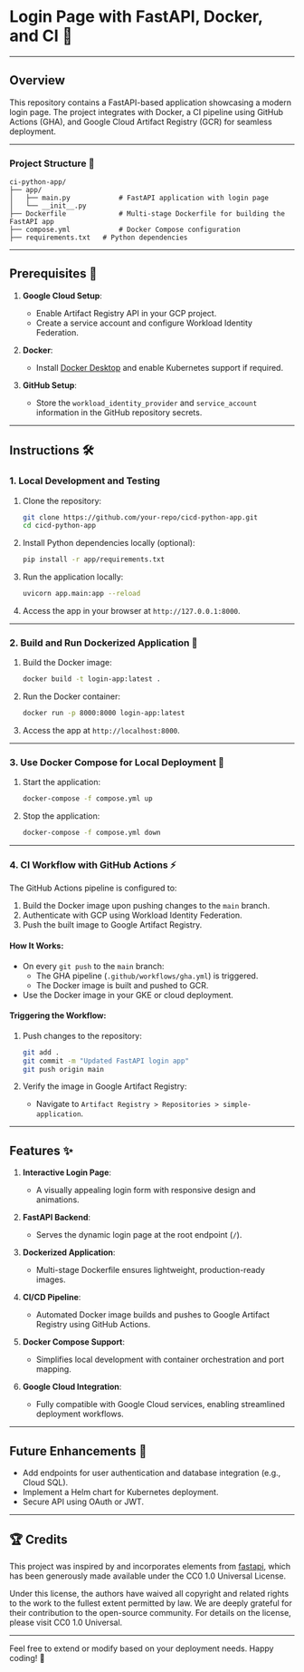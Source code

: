 
# Login Page with FastAPI, Docker, and CI 🚀

---

## Overview

This repository contains a FastAPI-based application showcasing a modern login page. The project integrates with Docker, a CI pipeline using GitHub Actions (GHA), and Google Cloud Artifact Registry (GCR) for seamless deployment.

---

### Project Structure 📁

```
ci-python-app/
├── app/
│   ├── main.py            # FastAPI application with login page
│   └── __init__.py   
├── Dockerfile             # Multi-stage Dockerfile for building the FastAPI app
├── compose.yml            # Docker Compose configuration
├── requirements.txt   # Python dependencies
```

---

## Prerequisites 🔧

1. **Google Cloud Setup**:
   - Enable Artifact Registry API in your GCP project.
   - Create a service account and configure Workload Identity Federation.

2. **Docker**:
   - Install [Docker Desktop](https://www.docker.com/products/docker-desktop) and enable Kubernetes support if required.

3. **GitHub Setup**:
   - Store the `workload_identity_provider` and `service_account` information in the GitHub repository secrets.

---

## Instructions 🛠️

### 1. Local Development and Testing

1. Clone the repository:
   ```bash
   git clone https://github.com/your-repo/cicd-python-app.git
   cd cicd-python-app
   ```

2. Install Python dependencies locally (optional):
   ```bash
   pip install -r app/requirements.txt
   ```

3. Run the application locally:
   ```bash
   uvicorn app.main:app --reload
   ```

4. Access the app in your browser at `http://127.0.0.1:8000`.

---

### 2. Build and Run Dockerized Application 🐳

1. Build the Docker image:
   ```bash
   docker build -t login-app:latest .
   ```

2. Run the Docker container:
   ```bash
   docker run -p 8000:8000 login-app:latest
   ```

3. Access the app at `http://localhost:8000`.

---

### 3. Use Docker Compose for Local Deployment 🧩

1. Start the application:
   ```bash
   docker-compose -f compose.yml up
   ```

2. Stop the application:
   ```bash
   docker-compose -f compose.yml down
   ```

---

### 4. CI Workflow with GitHub Actions ⚡

The GitHub Actions pipeline is configured to:
1. Build the Docker image upon pushing changes to the `main` branch.
2. Authenticate with GCP using Workload Identity Federation.
3. Push the built image to Google Artifact Registry.

#### How It Works:
- On every `git push` to the `main` branch:
  - The GHA pipeline (`.github/workflows/gha.yml`) is triggered.
  - The Docker image is built and pushed to GCR.
- Use the Docker image in your GKE or cloud deployment.

#### Triggering the Workflow:
1. Push changes to the repository:
   ```bash
   git add .
   git commit -m "Updated FastAPI login app"
   git push origin main
   ```

2. Verify the image in Google Artifact Registry:
   - Navigate to `Artifact Registry > Repositories > simple-application`.

---

## Features ✨

1. **Interactive Login Page**:  
   - A visually appealing login form with responsive design and animations.

2. **FastAPI Backend**:  
   - Serves the dynamic login page at the root endpoint (`/`).

3. **Dockerized Application**:  
   - Multi-stage Dockerfile ensures lightweight, production-ready images.

4. **CI/CD Pipeline**:  
   - Automated Docker image builds and pushes to Google Artifact Registry using GitHub Actions.

5. **Docker Compose Support**:  
   - Simplifies local development with container orchestration and port mapping.

6. **Google Cloud Integration**:  
   - Fully compatible with Google Cloud services, enabling streamlined deployment workflows.

---

## Future Enhancements 🚀

- Add endpoints for user authentication and database integration (e.g., Cloud SQL).
- Implement a Helm chart for Kubernetes deployment.
- Secure API using OAuth or JWT.

---

## 🏆 Credits
This project was inspired by and incorporates elements from [fastapi](https://github.com/docker/awesome-compose/tree/master/fastapi), which has been generously made available under the CC0 1.0 Universal License.

Under this license, the authors have waived all copyright and related rights to the work to the fullest extent permitted by law. We are deeply grateful for their contribution to the open-source community. For details on the license, please visit CC0 1.0 Universal.

---  

Feel free to extend or modify based on your deployment needs. Happy coding! 🎉